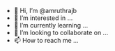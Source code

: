 - 👋 Hi, I’m @amruthrajb
- 👀 I’m interested in ...
- 🌱 I’m currently learning ...
- 💞️ I’m looking to collaborate on ...
- 📫 How to reach me ...

<!---
amruthrajb/amruthrajb is a ✨ special ✨ repository because its `README.md` (this file) appears on your GitHub profile.
You can click the Preview link to take a look at your changes.
--->
